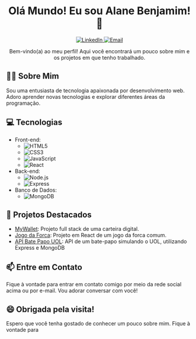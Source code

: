 <h1 align="center">Olá Mundo! Eu sou Alane Benjamim! 👋</h1>

<p align="center">
  <a href="https://www.linkedin.com/in/alanebenjamim/" target="_blank">
    <img src="https://img.shields.io/badge/-LinkedIn-blue?style=flat-square&logo=linkedin&logoColor=white" alt="LinkedIn">
  </a>

  <a href="mailto:alanebenjamimdossantos@gmail.com" target="_blank">
    <img src="https://img.shields.io/badge/-Email-D14836?style=flat-square&logo=gmail&logoColor=white" alt="Email">
  </a>
</p>

<p align="center">Bem-vindo(a) ao meu perfil! Aqui você encontrará um pouco sobre mim e os projetos em que tenho trabalhado.</p>

## 👩‍💻 Sobre Mim

Sou uma entusiasta de tecnologia apaixonada por desenvolvimento web. Adoro aprender novas tecnologias e explorar diferentes áreas da programação.

## 💻 Tecnologias

- Front-end: 
  - ![HTML5](https://img.shields.io/badge/-HTML5-E34F26?style=flat-square&logo=html5&logoColor=white)
  - ![CSS3](https://img.shields.io/badge/-CSS3-1572B6?style=flat-square&logo=css3&logoColor=white)
  - ![JavaScript](https://img.shields.io/badge/-JavaScript-F7DF1E?style=flat-square&logo=javascript&logoColor=black)
  - ![React](https://img.shields.io/badge/-React-61DAFB?style=flat-square&logo=react&logoColor=black)
- Back-end:
  - ![Node.js](https://img.shields.io/badge/-Node.js-339933?style=flat-square&logo=node.js&logoColor=white)
  - ![Express](https://img.shields.io/badge/-Express-000000?style=flat-square&logo=express&logoColor=white)
- Banco de Dados:
  - ![MongoDB](https://img.shields.io/badge/-MongoDB-47A248?style=flat-square&logo=mongodb&logoColor=white)

## 🌟 Projetos Destacados

- [MyWallet](https://github.com/aabenjamim/projeto14-mywallet-front): Projeto full stack de uma carteira digital.
- [Jogo da Forca](https://github.com/aabenjamim/Jogo-da-forca): Projeto em React de um jogo da forca comum.
- [API Bate Papo UOL](https://github.com/aabenjamim/projeto13-batepapo-uol-api): API de um bate-papo simulando o UOL, utilizando Express e MongoDB

## 📫 Entre em Contato

Fique à vontade para entrar em contato comigo por meio da rede social acima ou por e-mail. Vou adorar conversar com você!

## 😄 Obrigada pela visita!

Espero que você tenha gostado de conhecer um pouco sobre mim. Fique à vontade para
